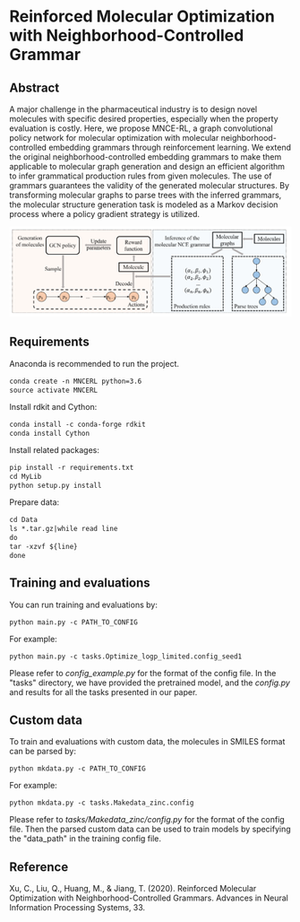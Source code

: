 # Reinforced Molecular Optimization with Neighborhood-Controlled Grammar

## Abstract

A major challenge in the pharmaceutical industry is to design novel molecules with specific desired properties, especially when the property evaluation is costly. Here, we propose MNCE-RL, a graph convolutional policy network for molecular optimization with molecular neighborhood-controlled embedding grammars through reinforcement learning. We extend the original neighborhood-controlled embedding grammars to make them applicable to molecular graph generation and design an efficient algorithm to infer grammatical production rules from given molecules. The use of grammars guarantees the validity of the generated molecular structures. By transforming molecular graphs to parse trees with the inferred grammars, the molecular structure generation task is modeled as a Markov decision process where a policy gradient strategy is utilized. 

![Illustration of Our Framework.](./Image/framework.png)

## Requirements

Anaconda is recommended to run the project.
~~~
conda create -n MNCERL python=3.6 
source activate MNCERL
~~~

Install rdkit and Cython:
~~~
conda install -c conda-forge rdkit
conda install Cython
~~~

Install related packages:
~~~
pip install -r requirements.txt
cd MyLib
python setup.py install
~~~
Prepare data:
~~~
cd Data
ls *.tar.gz|while read line
do
tar -xzvf ${line}
done
~~~

## Training and evaluations

You can run training and evaluations by:
~~~
python main.py -c PATH_TO_CONFIG
~~~
For example:
~~~
python main.py -c tasks.Optimize_logp_limited.config_seed1
~~~
Please refer to *config_example.py* for the format of the config file. In the "tasks" directory, we have provided the pretrained model, and the *config.py* and results for all the tasks presented in our paper.


## Custom data
To train and evaluations with custom data, the molecules in SMILES format can be parsed by:
~~~
python mkdata.py -c PATH_TO_CONFIG
~~~
For example:
~~~
python mkdata.py -c tasks.Makedata_zinc.config
~~~
Please refer to *tasks/Makedata_zinc/config.py* for the format of the config file. Then the parsed custom data can be used to train models by specifying the "data_path" in the training config file.

## Reference
Xu, C., Liu, Q., Huang, M., & Jiang, T. (2020). Reinforced Molecular Optimization with Neighborhood-Controlled Grammars. Advances in Neural Information Processing Systems, 33.
